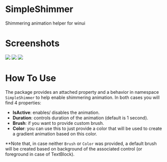 # SimpleShimmer
 Shimmering animation helper for winui

# Screenshots
![](https://github.com/mouhamedhazem149/SimpleShimmer/blob/main/images/PanelExample.gif)
![](https://github.com/mouhamedhazem149/SimpleShimmer/blob/main/images/ButtonExample.gif)
![](https://github.com/mouhamedhazem149/SimpleShimmer/blob/main/images/TextBlockExample.gif)

# How To Use

The package provides an attached property and a behavior in namespace `SimpleShimmer` to help enable shimmering animation. In both cases you will find 4 properties:
   + **IsActive**: enables/ disables the animation.
   + **Duration**: controls duration of the animation (default is 1 second).
   + **Brush**: if you want to provide custom brush.
   + **Color**: you can use this to just provide a color that will be used to create a gradient animation based on this color.

**Note that, in case neither `Brush` or `Color` was provided, a default brush will be created based on background of the associated control (or foreground in case of TextBlock).
